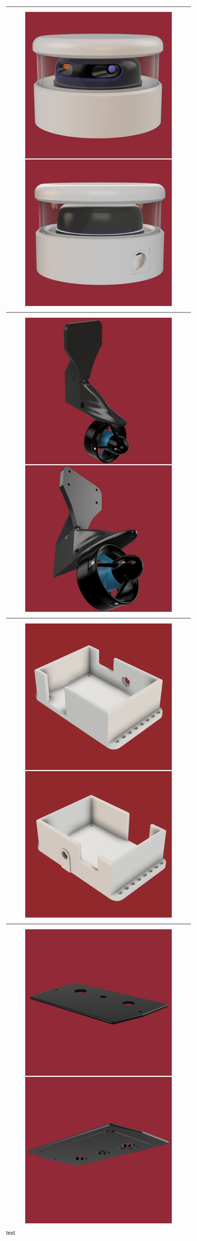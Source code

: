 
---

<p align="center">
  <img src="LidarEnclosure/Renderings/LidarEnclosure_Full_Front.png" width="400"> <img src="LidarEnclosure/Renderings/LidarEnclosure_Full_Back.png" width="400">
</p>

---

<p align="center">
  <img src="MotorMounts/Renderings/MotorMount_Full_Front.png" width="400"> <img src="MotorMounts/Renderings/MotorMount_Full_Bottom.png" width="400">
</p>

---

<p align="center">
  <img src="TeensyEnclosure/Renderings/Teensy_Front.png" width="400"> <img src="TeensyEnclosure/Renderings/Teensy_Back.png" width="400">
</p>

---

<p align="center">
  <img src="CableCover/Renderings/CableCover_Top.png" width="400"> <img src="CableCover/Renderings/CableCover_Bottom.png" width="400">
</p>

test
